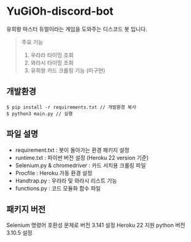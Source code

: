 # YuGiOh-discord-bot
유희왕 마스터 듀얼이라는 게임을 도와주는 디스코드 봇 입니다.

> 주요 기능
> 1. 우라라 타이밍 조회
> 2. 와라시 타이밍 조회
> 3. 유희왕 카드 크롤링 기능 (미구현)


## 개발환경
``` 
$ pip install -r requirements.txt // 개발환경 복사
$ python3 main.py // 실행
```

## 파일 설명

- requirement.txt : 봇이 돌아가는 환경 패키지 설정
- runtime.txt : 파이썬 버전 설정 (Heroku 22 version 기준)
- Selenium.py & chromedriver : 카드 서치용 크롤링 파일
- Procfile : Heroku 가동 환경 설정
- Handtrap.py : 우라라 및 와라시 리스트 기능
- functions.py : 코드 모듈화 함수 파일

## 패키지 버전
Selenium 명령어 호환성 문제로 버전 3.141 설정
Heroku 22 지원 python 버전 3.10.5 설정
